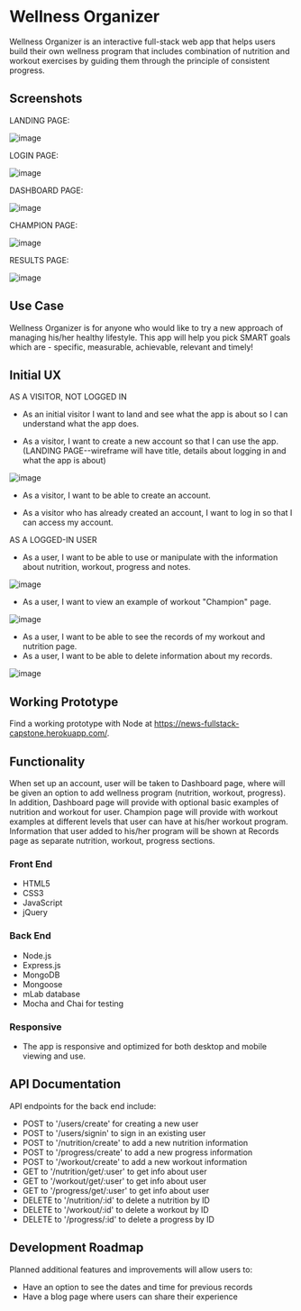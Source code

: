 # Wellness Organizer

Wellness Organizer is an interactive full-stack web app that helps users build their own wellness program that includes combination of nutrition and workout exercises by guiding them through the principle of consistent progress.

## Screenshots


LANDING PAGE:

![image](https://github.com/hero931/wellness-organizer-node-capstone/blob/master/github-images/landing-page.png)


LOGIN PAGE:

![image](https://github.com/hero931/wellness-organizer-node-capstone/blob/master/github-images/login-page.png)


DASHBOARD PAGE:

![image](https://github.com/hero931/wellness-organizer-node-capstone/blob/master/github-images/dashboard-page.png)


CHAMPION PAGE:

![image](https://github.com/hero931/wellness-organizer-node-capstone/blob/master/github-images/champion-page.png)


RESULTS PAGE:

![image](https://github.com/hero931/wellness-organizer-node-capstone/blob/master/github-images/results-page.png)

## Use Case
Wellness Organizer is for anyone who would like to try a new approach of managing his/her healthy lifestyle. This app will help you pick SMART goals which are - specific, measurable, achievable, relevant and timely!

## Initial UX

AS A VISITOR, NOT LOGGED IN

* As an initial visitor I want to land and see what the app is about so I can understand what the app does.

* As a visitor, I want to create a new account so that I can use the app.
(LANDING PAGE--wireframe will have title, details about logging in and what the app is about)

![image](https://user-images.githubusercontent.com/31460531/38281464-b9378a54-3778-11e8-86cd-483168b65aa6.png)

* As a visitor, I want to be able to create an account.

* As a visitor who has already created an account, I want to log in so that I can access my account.

AS A LOGGED-IN USER

* As a user, I want to be able to use or manipulate with the information about nutrition, workout, progress and notes.

![image](https://user-images.githubusercontent.com/31460531/38281511-da1a1a70-3778-11e8-8649-41b018881a1f.png)

* As a user, I want to view an example of workout "Champion" page.

![image](https://user-images.githubusercontent.com/31460531/38281544-002a7b42-3779-11e8-95cf-d60b55b107b2.png)

* As a user, I want to be able to see the records of my workout and nutrition page.
* As a user, I want to be able to delete information about my records.

![image](https://user-images.githubusercontent.com/31460531/38281559-1dae963a-3779-11e8-985d-ae2083112d30.png)


## Working Prototype
Find a working prototype with Node at https://news-fullstack-capstone.herokuapp.com/.

## Functionality
When set up an account, user will be taken to Dashboard page, where will be given an option to add wellness program (nutrition, workout, progress). In addition, Dashboard page will provide with optional basic examples of nutrition and workout for user. Champion page will provide with workout examples at different levels that user can have at his/her workout program. Information that user added to his/her program will be shown at Records page as separate nutrition, workout, progress sections.

### Front End
* HTML5
* CSS3
* JavaScript
* jQuery

### Back End
* Node.js
* Express.js
* MongoDB
* Mongoose
* mLab database
* Mocha and Chai for testing

### Responsive
* The app is responsive and optimized for both desktop and mobile viewing and use.

## API Documentation
API endpoints for the back end include:
* POST to '/users/create' for creating a new user
* POST to '/users/signin' to sign in an existing user
* POST to '/nutrition/create' to add a new nutrition information
* POST to '/progress/create' to add a new progress information
* POST to '/workout/create' to add a new workout information
* GET to '/nutrition/get/:user' to get info about user
* GET to '/workout/get/:user' to get info about user
* GET to '/progress/get/:user' to get info about user
* DELETE to '/nutrition/:id' to delete a nutrition by ID
* DELETE to '/workout/:id' to delete a workout by ID
* DELETE to '/progress/:id' to delete a progress by ID

## Development Roadmap
Planned additional features and improvements will allow users to:
* Have an option to see the dates and time for previous records
* Have a blog page where users can share their experience

